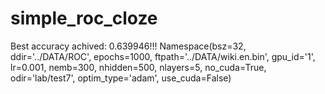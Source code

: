 # simple_roc_cloze

Best accuracy achived: 0.639946!!!
Namespace(bsz=32, ddir='../DATA/ROC', epochs=1000, ftpath='../DATA/wiki.en.bin', gpu_id='1', lr=0.001, nemb=300, nhidden=500, nlayers=5, no_cuda=True, odir='lab/test7', optim_type='adam', use_cuda=False)
